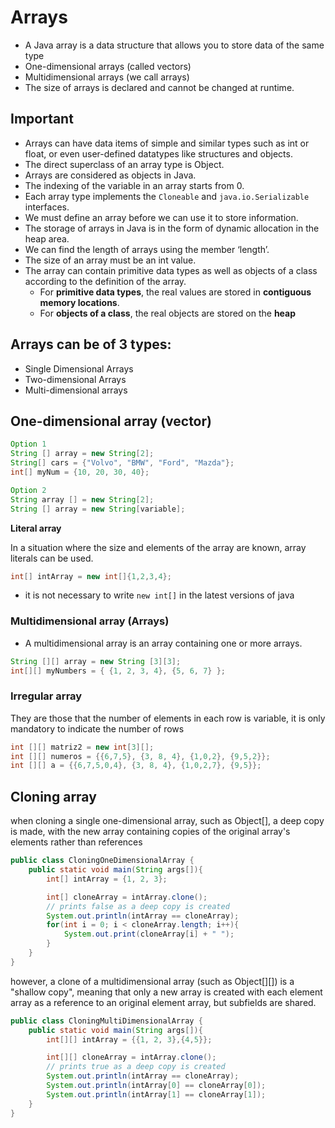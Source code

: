 # Arrays

- A Java array is a data structure that allows you to store data of the same type
- One-dimensional arrays (called vectors)
- Multidimensional arrays (we call arrays)
- The size of arrays is declared and cannot be changed at runtime.

## Important

- Arrays can have data items of simple and similar types such as int or float, or even user-defined datatypes like structures and objects.
- The direct superclass of an array type is Object.
- Arrays are considered as objects in Java.
- The indexing of the variable in an array starts from 0.
- Each array type implements the ```Cloneable``` and ```java.io.Serializable``` interfaces.
- We must define an array before we can use it to store information.
- The storage of arrays in Java is in the form of dynamic allocation in the heap area.
- We can find the length of arrays using the member ‘length’.
- The size of an array must be an int value.
- The array can contain primitive data types as well as objects of a class according to the definition of the array.
  - For **primitive data types**, the real values are stored in **contiguous memory locations**.
  - For **objects of a class**, the real objects are stored on the **heap**

## Arrays can be of 3 types:

- Single Dimensional Arrays
- Two-dimensional Arrays
- Multi-dimensional arrays

## One-dimensional array (vector)

```java
Option 1
String [] array = new String[2];
String[] cars = {"Volvo", "BMW", "Ford", "Mazda"};
int[] myNum = {10, 20, 30, 40};

Option 2
String array [] = new String[2];
String [] array = new String[variable];
```

**Literal array**

In a situation where the size and elements of the array are known, array literals can be used.
```java
int[] intArray = new int[]{1,2,3,4};
```
- it is not necessary to write ```new int[]``` in the latest versions of java

### Multidimensional array (Arrays)
- A multidimensional array is an array containing one or more arrays.


```java
String [][] array = new String [3][3];
int[][] myNumbers = { {1, 2, 3, 4}, {5, 6, 7} };

```

### Irregular array

They are those that the number of elements in each row is variable, it is only mandatory to indicate the number of rows

```java
int [][] matriz2 = new int[3][];
int [][] numeros = {{6,7,5}, {3, 8, 4}, {1,0,2}, {9,5,2}}; 
int [][] a = {{6,7,5,0,4}, {3, 8, 4}, {1,0,2,7}, {9,5}};

```

## Cloning array
when cloning a single one-dimensional array, such as Object[], a deep copy is made, with the new array containing copies of the original array's elements rather than references

```java
public class CloningOneDimensionalArray {
    public static void main(String args[]){
        int[] intArray = {1, 2, 3};

        int[] cloneArray = intArray.clone();
        // prints false as a deep copy is created
        System.out.println(intArray == cloneArray);
        for(int i = 0; i < cloneArray.length; i++){
            System.out.print(cloneArray[i] + " ");
        }
    }
}
```

however, a clone of a multidimensional array (such as Object[][]) is a "shallow copy", meaning that only a new array is created with each element array as a reference to an original element array, but subfields are shared.

```java
public class CloningMultiDimensionalArray {
    public static void main(String args[]){
        int[][] intArray = {{1, 2, 3},{4,5}};

        int[][] cloneArray = intArray.clone();
        // prints true as a deep copy is created
        System.out.println(intArray == cloneArray);
        System.out.println(intArray[0] == cloneArray[0]);
        System.out.println(intArray[1] == cloneArray[1]);
    }
}
```
